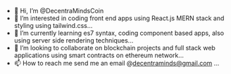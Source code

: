 - 👋 Hi, I’m @DecentraMindsCoin
- 👀 I’m interested in coding front end apps using React.js MERN stack and styling using tailwind.css...
- 🌱 I’m currently learning es7 syntax, coding component based apps, also using server side rendering techniques...
- 💞️ I’m looking to collaborate on blockchain projects and full stack web applications using smart contracts on ethereum network...
- 📫 How to reach me send me an email @decentraminds@gmail.com ...

<!---
DecentraMindsCoin/DecentraMindsCoin is a ✨ special ✨ repository because its `README.md` (this file) appears on your GitHub profile.
You can click the Preview link to take a look at your changes.
--->
